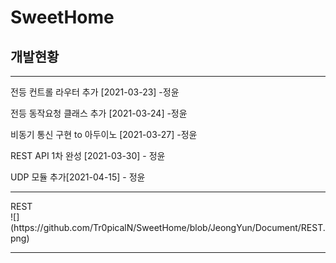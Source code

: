# SweetHome

## 개발현황

<hr>
전등 컨트롤 라우터 추가 [2021-03-23] -정윤

전등 동작요청 클래스 추가 [2021-03-24] -정윤

비동기 통신 구현 to 아두이노 [2021-03-27] -정윤

REST API 1차 완성 [2021-03-30] - 정윤

UDP 모듈 추가[2021-04-15] - 정윤

<hr>
REST<br>
![](https://github.com/Tr0picalN/SweetHome/blob/JeongYun/Document/REST.png)
<br><hr>
